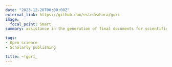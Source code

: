 ```yaml
---
date: "2023-12-20T00:00:00Z"
external_link: https://github.com/estedeahora/guri
image:
  focal_point: Smart
summary: assistance in the generation of final documents for scientific journals

tags:
- Open science
- Scholarly publishing

title: ~!gurí_
---
```

